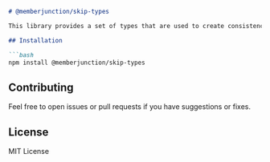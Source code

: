 ```markdown
# @memberjunction/skip-types

This library provides a set of types that are used to create consistency and coding simplicity for data interchange between the UI, Skip API and MJAPI

## Installation

```bash
npm install @memberjunction/skip-types
```

## Contributing

Feel free to open issues or pull requests if you have suggestions or fixes.

## License

MIT License
